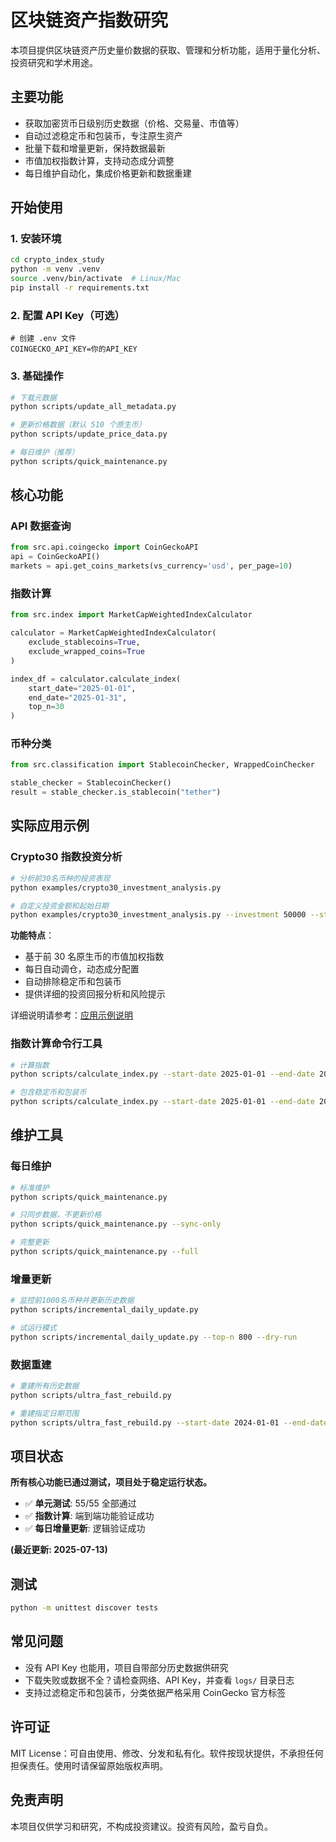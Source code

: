 # 区块链资产指数研究

本项目提供区块链资产历史量价数据的获取、管理和分析功能，适用于量化分析、投资研究和学术用途。

## 主要功能

- 获取加密货币日级别历史数据（价格、交易量、市值等）
- 自动过滤稳定币和包装币，专注原生资产
- 批量下载和增量更新，保持数据最新
- 市值加权指数计算，支持动态成分调整
- 每日维护自动化，集成价格更新和数据重建

## 开始使用

### 1. 安装环境

```bash
cd crypto_index_study
python -m venv .venv
source .venv/bin/activate  # Linux/Mac
pip install -r requirements.txt
```

### 2. 配置 API Key（可选）

```env
# 创建 .env 文件
COINGECKO_API_KEY=你的API_KEY
```

### 3. 基础操作

```bash
# 下载元数据
python scripts/update_all_metadata.py

# 更新价格数据（默认 510 个原生币）
python scripts/update_price_data.py

# 每日维护（推荐）
python scripts/quick_maintenance.py
```

## 核心功能

### API 数据查询

```python
from src.api.coingecko import CoinGeckoAPI
api = CoinGeckoAPI()
markets = api.get_coins_markets(vs_currency='usd', per_page=10)
```

### 指数计算

```python
from src.index import MarketCapWeightedIndexCalculator

calculator = MarketCapWeightedIndexCalculator(
    exclude_stablecoins=True,
    exclude_wrapped_coins=True
)

index_df = calculator.calculate_index(
    start_date="2025-01-01",
    end_date="2025-01-31",
    top_n=30
)
```

### 币种分类

```python
from src.classification import StablecoinChecker, WrappedCoinChecker

stable_checker = StablecoinChecker()
result = stable_checker.is_stablecoin("tether")
```

## 实际应用示例

### Crypto30 指数投资分析

```bash
# 分析前30名币种的投资表现
python examples/crypto30_investment_analysis.py

# 自定义投资金额和起始日期
python examples/crypto30_investment_analysis.py --investment 50000 --start-date 2024-01-01
```

**功能特点**：

- 基于前 30 名原生币的市值加权指数
- 每日自动调仓，动态成分配置
- 自动排除稳定币和包装币
- 提供详细的投资回报分析和风险提示

详细说明请参考：[应用示例说明](examples/README.md)

### 指数计算命令行工具

```bash
# 计算指数
python scripts/calculate_index.py --start-date 2025-01-01 --end-date 2025-01-31 --top-n 30

# 包含稳定币和包装币
python scripts/calculate_index.py --start-date 2025-01-01 --end-date 2025-01-31 --include-stablecoins --include-wrapped-coins
```

## 维护工具

### 每日维护

```bash
# 标准维护
python scripts/quick_maintenance.py

# 只同步数据，不更新价格
python scripts/quick_maintenance.py --sync-only

# 完整更新
python scripts/quick_maintenance.py --full
```

### 增量更新

```bash
# 监控前1000名币种并更新历史数据
python scripts/incremental_daily_update.py

# 试运行模式
python scripts/incremental_daily_update.py --top-n 800 --dry-run
```

### 数据重建

```bash
# 重建所有历史数据
python scripts/ultra_fast_rebuild.py

# 重建指定日期范围
python scripts/ultra_fast_rebuild.py --start-date 2024-01-01 --end-date 2024-12-31
```

## 项目状态

**所有核心功能已通过测试，项目处于稳定运行状态。**

- ✅ **单元测试**: 55/55 全部通过
- ✅ **指数计算**: 端到端功能验证成功
- ✅ **每日增量更新**: 逻辑验证成功

**(最近更新: 2025-07-13)**

## 测试

```bash
python -m unittest discover tests
```

## 常见问题

- 没有 API Key 也能用，项目自带部分历史数据供研究
- 下载失败或数据不全？请检查网络、API Key，并查看 `logs/` 目录日志
- 支持过滤稳定币和包装币，分类依据严格采用 CoinGecko 官方标签

## 许可证

MIT License：可自由使用、修改、分发和私有化。软件按现状提供，不承担任何担保责任。使用时请保留原始版权声明。

## 免责声明

本项目仅供学习和研究，不构成投资建议。投资有风险，盈亏自负。

